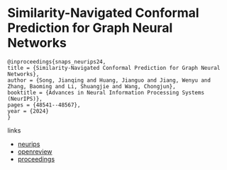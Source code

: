 # Similarity-Navigated Conformal Prediction for Graph Neural Networks

```
@inproceedings{snaps_neurips24,
title = {Similarity-Navigated Conformal Prediction for Graph Neural Networks},
author = {Song, Jianqing and Huang, Jianguo and Jiang, Wenyu and Zhang, Baoming and Li, Shuangjie and Wang, Chongjun},
booktitle = {Advances in Neural Information Processing Systems (NeurIPS)},
pages = {48541--48567},
year = {2024}
}
```

links
- [neurips](https://nips.cc/Conferences/2024/Schedule?showEvent=94023)
- [openreview](https://openreview.net/forum?id=iBZSOh027z)
- [proceedings](https://papers.nips.cc//paper_files/paper/2024/hash/571c7e164fb1ffbcf2f84a63784451ec-Abstract-Conference.html)

